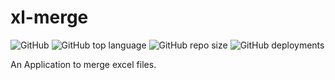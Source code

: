 # xl-merge
![GitHub](https://img.shields.io/github/license/pagalprogrammer/xl-merge) ![GitHub top language](https://img.shields.io/github/languages/top/pagalprogrammer/xl-merge) ![GitHub repo size](https://img.shields.io/github/repo-size/pagalprogrammer/xl-merge)
![GitHub deployments](https://img.shields.io/github/deployments/pagalprogrammer/xl-merge/xl-merge?label=website)

An Application to merge excel files.
